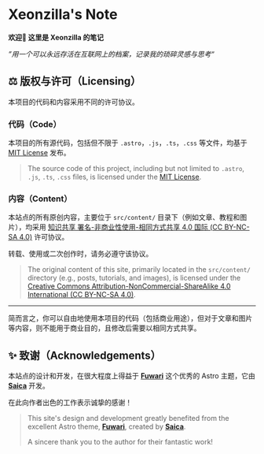 # Xeonzilla's Note

**欢迎👋 这里是 Xeonzilla 的笔记**

*”用一个可以永远存活在互联网上的档案，记录我的琐碎灵感与思考“*

## ⚖️ 版权与许可（Licensing）

本项目的代码和内容采用不同的许可协议。

### 代码（Code）

本项目的所有源代码，包括但不限于 `.astro`，`.js`，`.ts`，`.css` 等文件，均基于 [MIT License](./LICENSE) 发布。

> The source code of this project, including but not limited to `.astro`, `.js`, `.ts`, `.css` files, is licensed under the [MIT License](./LICENSE).

### 内容（Content）

本站点的所有原创内容，主要位于 `src/content/` 目录下（例如文章、教程和图片），均采用 [知识共享 署名-非商业性使用-相同方式共享 4.0 国际 (CC BY-NC-SA 4.0)](http://creativecommons.org/licenses/by-nc-sa/4.0/) 许可协议。

转载、使用或二次创作时，请务必遵守该协议。

> The original content of this site, primarily located in the `src/content/` directory (e.g., posts, tutorials, and images), is licensed under the [Creative Commons Attribution-NonCommercial-ShareAlike 4.0 International (CC BY-NC-SA 4.0)](http://creativecommons.org/licenses/by-nc-sa/4.0/).

---

简而言之，你可以自由地使用本项目的代码（包括商业用途），但对于文章和图片等内容，则不能用于商业目的，且修改后需要以相同方式共享。

## ✨ 致谢（Acknowledgements）

本站点的设计和开发，在很大程度上得益于 [**Fuwari**](https://github.com/saicaca/fuwari) 这个优秀的 Astro 主题，它由 [**Saica**](https://github.com/saicaca) 开发。

在此向作者出色的工作表示诚挚的感谢！

> This site's design and development greatly benefited from the excellent Astro theme, [**Fuwari**](https://github.com/saicaca/fuwari), created by [**Saica**](https://github.com/saicaca).
>
> A sincere thank you to the author for their fantastic work!
